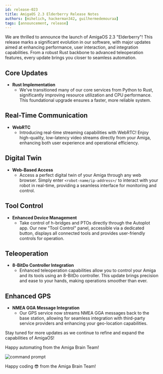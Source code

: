 ```yaml
---
id: release-023
title: AmigaOS 2.3 Elderberry Release Notes
authors: [mihelich, hackerman342, guilhermedemouraa]
tags: [announcement, release]
---
```


We are thrilled to announce the launch of AmigaOS 2.3 "Elderberry"!
This release marks a significant evolution in our software, with major updates aimed at enhancing performance,
user interaction, and integration capabilities. From a robust Rust backbone to advanced teleoperation
features, every update brings you closer to seamless automation.

## Core Updates

* **Rust Implementation**
  * We've transitioned many of our core services from Python to Rust,
  significantly improving resource utilization and CPU performance.
  This foundational upgrade ensures a faster, more reliable system.

## Real-Time Communication

* **WebRTC**
  * Introducing real-time streaming capabilities with WebRTC! Enjoy high-quality,
  low-latency video streams directly from your Amiga,
  enhancing both user experience and operational efficiency.

## Digital Twin

* **Web-Based Access**
  * Access a perfect digital twin of your Amiga through any web browser.
  Simply enter `<robot-name/ip-address>/` to interact with your robot in real-time,
  providing a seamless interface for monitoring and control.

## Tool Control

* **Enhanced Device Management**
  * Take control of h-bridges and PTOs directly through the Autoplot app.
  Our new "Tool Control" panel, accessible via a dedicated button,
  displays all connected tools and provides user-friendly controls for operation.

## Teleoperation

* **8-BitDo Controller Integration**
  * Enhanced teleoperation capabilities allow you to control your Amiga and
  its tools using an 8-BitDo controller.
  This update brings precision and ease to your hands, making operations smoother than ever.

## Enhanced GPS

* **NMEA GGA Message Integration**
  * Our GPS service now streams NMEA GGA messages back to the base station,
  allowing for seamless integration with third-party service providers and enhancing
  your geo-location capabilities.

Stay tuned for more updates as we continue to refine and expand the capabilities of AmigaOS!

Happy automating from the Amiga Brain Team!

![command prompt](https://user-images.githubusercontent.com/5157099/219821724-69dfc97d-17fc-4a08-933a-e6fb2446495e.jpg)

Happy coding :sunglasses: from the Amiga Brain Team!

